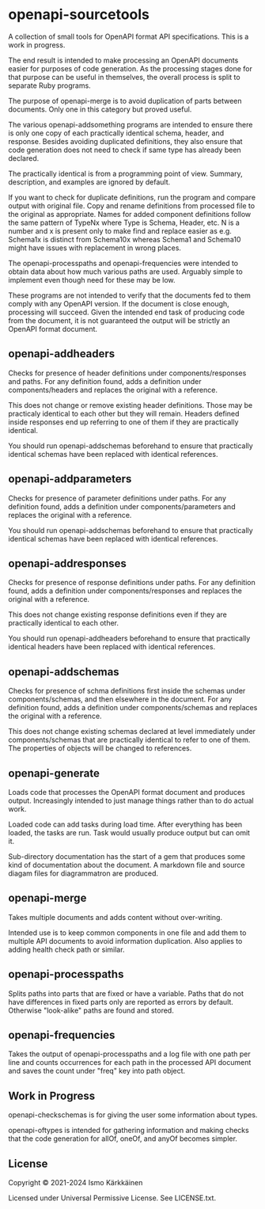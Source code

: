 # openapi-sourcetools

A collection of small tools for OpenAPI format API specifications.
This is a work in progress.

The end result is intended to make processing an OpenAPI documents easier
for purposes of code generation. As the processing stages done for that
purpose can be useful in themselves, the overall process is split to separate
Ruby programs.

The purpose of openapi-merge is to avoid duplication of parts between
documents. Only one in this category but proved useful.

The various openapi-addsomething programs are intended to ensure there is only
one copy of each practically identical schema, header, and response. Besides
avoiding duplicated definitions, they also ensure that code generation does
not need to check if same type has already been declared.

The practically identical is from a programming point of view. Summary,
description, and examples are ignored by default.

If you want to check for duplicate definitions, run the program and compare
output with original file. Copy and rename definitions from processed file to
the original as appropriate. Names for added component definitions follow the
same pattern of TypeNx where Type is Schema, Header, etc. N is a number and x
is present only to make find and replace easier as e.g. Schema1x is distinct
from Schema10x whereas Schema1 and Schema10 might have issues with replacement
in wrong places.

The openapi-processpaths and openapi-frequencies were intended to obtain
data about how much various paths are used. Arguably simple to implement even
though need for these may be low.

These programs are not intended to verify that the documents fed to them
comply with any OpenAPI version. If the document is close enough, processing
will succeed. Given the intended end task of producing code from the document,
it is not guaranteed the output will be strictly an OpenAPI format document.

## openapi-addheaders

Checks for presence of header definitions under components/responses and
paths. For any definition found, adds a definition under components/headers
and replaces the original with a reference.

This does not change or remove existing header definitions. Those may be
practicaly identical to each other but they will remain. Headers defined
inside responses end up referring to one of them if they are practically
identical.

You should run openapi-addschemas beforehand to ensure that practically
identical schemas have been replaced with identical references.

## openapi-addparameters

Checks for presence of parameter definitions under paths. For any definition
found, adds a definition under components/parameters and replaces the original
with a reference.

You should run openapi-addschemas beforehand to ensure that practically
identical schemas have been replaced with identical references.

## openapi-addresponses

Checks for presence of response definitions under paths. For any definition
found, adds a definition under components/responses and replaces the original
with a reference.

This does not change existing response definitions even if they are practically
identical to each other.

You should run openapi-addheaders beforehand to ensure that practically
identical headers have been replaced with identical references.

## openapi-addschemas

Checks for presence of schma definitions first inside the schemas under
components/schemas, and then elsewhere in the document. For any definition
found, adds a definition under components/schemas and replaces the original
with a reference.

This does not change existing schemas declared at level immediately under
components/schemas that are practically identical to refer to one of them.
The properties of objects will be changed to references.

## openapi-generate

Loads code that processes the OpenAPI format document and produces output.
Increasingly intended to just manage things rather than to do actual work.

Loaded code can add tasks during load time. After everything has been loaded,
the tasks are run. Task would usually produce output but can omit it.

Sub-directory documentation has the start of a gem that produces some kind of
documentation about the document. A markdown file and source diagam files
for diagrammatron are produced.

## openapi-merge

Takes multiple documents and adds content without over-writing.

Intended use is to keep common components in one file and add them to
multiple API documents to avoid information duplication. Also
applies to adding health check path or similar.

## openapi-processpaths

Splits paths into parts that are fixed or have a variable. Paths that do not
have differences in fixed parts only are reported as errors by default.
Otherwise "look-alike" paths are found and stored.

## openapi-frequencies

Takes the output of openapi-processpaths and a log file with one path per line
and counts occurrences for each path in the processed API document and saves
the count under "freq" key into path object.

## Work in Progress

openapi-checkschemas is for giving the user some information about types.

openapi-oftypes is intended for gathering information and making checks that
the code generation for allOf, oneOf, and anyOf becomes simpler.

## License

Copyright © 2021-2024 Ismo Kärkkäinen

Licensed under Universal Permissive License. See LICENSE.txt.
